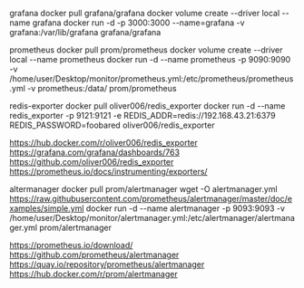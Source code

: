 grafana
docker pull grafana/grafana
docker volume create --driver local --name grafana
docker run -d -p 3000:3000 --name=grafana -v grafana:/var/lib/grafana grafana/grafana

prometheus
docker pull prom/prometheus
docker volume create --driver local --name prometheus
docker run -d --name prometheus -p 9090:9090 -v /home/user/Desktop/monitor/prometheus.yml:/etc/prometheus/prometheus.yml -v prometheus:/data/ prom/prometheus




redis-exporter
docker pull oliver006/redis_exporter
docker run -d --name redis_exporter -p 9121:9121 -e REDIS_ADDR=redis://192.168.43.21:6379 REDIS_PASSWORD=foobared oliver006/redis_exporter


https://hub.docker.com/r/oliver006/redis_exporter
https://grafana.com/grafana/dashboards/763
https://github.com/oliver006/redis_exporter
https://prometheus.io/docs/instrumenting/exporters/



altermanager
docker pull prom/alertmanager
wget -O alertmanager.yml https://raw.githubusercontent.com/prometheus/alertmanager/master/doc/examples/simple.yml
docker run -d --name alertmanager -p 9093:9093 -v /home/user/Desktop/monitor/alertmanager.yml:/etc/alertmanager/alertmanager.yml prom/alertmanager




https://prometheus.io/download/
https://github.com/prometheus/alertmanager
https://quay.io/repository/prometheus/alertmanager
https://hub.docker.com/r/prom/alertmanager




